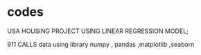 # codes
USA HOUSING PROJECT USING LINEAR REGRESSION MODEL;

911 CALLS data using library numpy , pandas ,matplotlib ,seaborn
